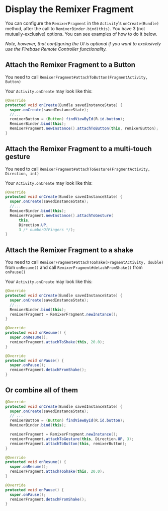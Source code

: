 # Display the Remixer Fragment

You can configure the `RemixerFragment` in the `Activity`'s `onCreate(Bundle)` method, after the call to `RemixerBinder.bind(this)`. You have 3 (not mutually-exclusive) options. You can see examples of how to do it below.

*Note, however, that configuring the UI is optional if you want to exclusively use the Firebase Remote Controller functionality.*

## Attach the Remixer Fragment to a Button
You need to call `RemixerFragment#attachToButton(FragmentActivity, Button)`

Your `Activity.onCreate` may look like this:

```java
@Override
protected void onCreate(Bundle savedInstanceState) {
  super.onCreate(savedInstanceState);
  //...
  remixerButton = (Button) findViewById(R.id.button);
  RemixerBinder.bind(this);
  RemixerFragment.newInstance().attachToButton(this, remixerButton);
}
```

## Attach the Remixer Fragment to a multi-touch gesture
You need to call `RemixerFragment#attachToGesture(FragmentActivity, Direction, int)`

Your `Activity.onCreate` may look like this:

```java
@Override
protected void onCreate(Bundle savedInstanceState) {
  super.onCreate(savedInstanceState);
  //...
  RemixerBinder.bind(this);
  RemixerFragment.newInstance().attachToGesture(
      this, 
      Direction.UP,
      3 /* numberOfFingers */);
}
```

## Attach the Remixer Fragment to a shake
You need to call `RemixerFragment#attachToShake(FragmentActivity, double)` from `onResume()` and call `RemixerFragment#detachFromShake()` from `onPause()`

Your `Activity.onCreate` may look like this:

```java
@Override
protected void onCreate(Bundle savedInstanceState) {
  super.onCreate(savedInstanceState);
  //...
  RemixerBinder.bind(this);
  remixerFragment = RemixerFragment.newInstance();
}

@Override
protected void onResume() {
  super.onResume();
  remixerFragment.attachToShake(this, 20.0);
}

@Override
protected void onPause() {
  super.onPause();
  remixerFragment.detachFromShake();
}
```

## Or combine all of them

```java
@Override
protected void onCreate(Bundle savedInstanceState) {
  super.onCreate(savedInstanceState);
  // ...
  remixerButton = (Button) findViewById(R.id.button);
  RemixerBinder.bind(this);

  remixerFragment = RemixerFragment.newInstance();
  remixerFragment.attachToGesture(this, Direction.UP, 3);
  remixerFragment.attachToButton(this, remixerButton);
}

@Override
protected void onResume() {
  super.onResume();
  remixerFragment.attachToShake(this, 20.0);
}

@Override
protected void onPause() {
  super.onPause();
  remixerFragment.detachFromShake();
}
```
